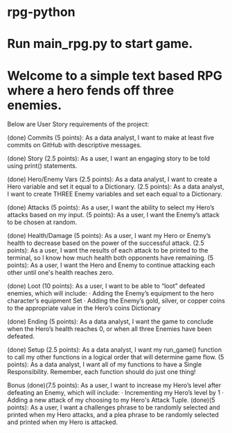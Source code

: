 # rpg-python

# Run main_rpg.py to start game. 

# Welcome to a simple text based RPG where a hero fends off three enemies.

Below are User Story requirements of the project: 

(done) Commits
(5 points): As a data analyst, I want to make at least five commits on GitHub with descriptive messages.

(done) Story
(2.5 points): As a user, I want an engaging story to be told using print() statements.

(done) Hero/Enemy Vars 
(2.5 points): As a data analyst, I want to create a Hero variable and set it equal to a Dictionary.
(2.5 points): As a data analyst, I want to create THREE Enemy variables and set each equal to a Dictionary.

(done) Attacks
(5 points): As a user, I want the ability to select my Hero’s attacks based on my input.
(5 points): As a user, I want the Enemy’s attack to be chosen at random.

(done) Health/Damage
(5 points): As a user, I want my Hero or Enemy’s health to decrease based on the power of the successful attack.
(2.5 points): As a user, I want the results of each attack to be printed to the terminal, so I know how much health both opponents have remaining.
(5 points): As a user, I want the Hero and Enemy to continue attacking each other until one's health reaches zero.

(done) Loot
(10 points): As a user, I want to be able to “loot” defeated enemies, which will include:
    · Adding the Enemy’s equipment to the hero character’s equipment Set
    · Adding the Enemy’s gold, silver, or copper coins to the appropriate value in the Hero’s coins Dictionary

(done) Ending
(5 points): As a data analyst, I want the game to conclude when the Hero’s health reaches 0, or when all three Enemies have been defeated.

(done) Setup
(2.5 points): As a data analyst, I want my run_game() function to call my other functions in a logical order that will determine game flow.
(5 points): As a data analyst, I want all of my functions to have a Single Responsibility. Remember, each function should do just one thing!

Bonus
(done)(7.5 points): As a user, I want to increase my Hero’s level after defeating an Enemy, which will include:
    · Incrementing my Hero’s level by 1
    · Adding a new attack of my choosing to my Hero's Attack Tuple.
(done)(5 points): As a user, I want a challenges phrase to be randomly selected and printed when my Hero attacks, and a plea phrase to be randomly selected and printed when my Hero is attacked.




<!-- 5 commits
engaging story

hero dict
enemy dict

select hero attack based on input
random enemy attack

hero and enemies battle until one dies
    print damage outputs
    at death of enemy:
        loot equipment
        loot monies
        
        bonus:
            increase level by 1
            add new attack name + damage var
            print hero challenge on attack and plea on defense

ending
    if hero health is 0 
    or if all enemies defeated -->


